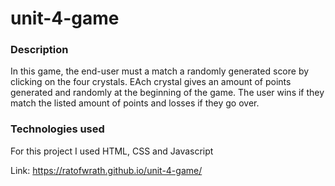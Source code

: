 # unit-4-game

### Description
In this game, the end-user must a match a randomly generated score by clicking on the four crystals.  EAch crystal gives an amount of points generated and randomly at the beginning of the game.  The user wins if they match the listed amount of points and losses if they go over.

### Technologies used
For this project I used HTML, CSS and Javascript

Link: https://ratofwrath.github.io/unit-4-game/
